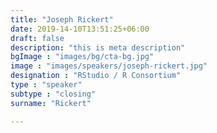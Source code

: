 ```yaml
---
title: "Joseph Rickert"
date: 2019-14-10T13:51:25+06:00
draft: false
description: "this is meta description"
bgImage : "images/bg/cta-bg.jpg"
image : "images/speakers/joseph-rickert.jpg"
designation : "RStudio / R Consortium"
type : "speaker"
subtype : "closing"
surname: "Rickert"

---
```

